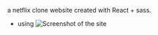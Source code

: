 a netflix clone website created with React + sass.
+ using 
![Screenshot of the site](./screenshots/Agensy-website-800.png)
